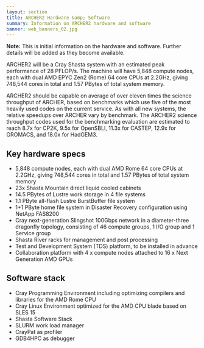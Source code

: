 ```yaml
---
layout: section
title: ARCHER2 Hardware &amp; Software
summary: Information on ARCHER2 hardware and software
banner: web_banners_02.jpg
---
```

**Note:** This is initial information on the hardware and software. Further details will 
be added as they become available.

ARCHER2 will be a Cray Shasta system with an estimated peak performance of 28 PFLOP/s. The machine will have 5,848 compute nodes, each with dual AMD EPYC Zen2 (Rome) 64 core CPUs at 2.2GHz, giving 748,544 cores in total and 1.57 PBytes of total system memory.

ARCHER2 should be capable on average of over eleven times the science throughput of ARCHER, based on benchmarks which use five of the most heavily used codes on the current service. As with all new systems, the relative speedups over ARCHER vary by benchmark. The ARCHER2 science throughput codes used for the benchmarking evaluation are estimated to reach 8.7x for CP2K, 9.5x for OpenSBLI, 11.3x for CASTEP, 12.9x for GROMACS, and 18.0x for HadGEM3.

## Key hardware specs
*	5,848 compute nodes, each with dual AMD Rome 64 core CPUs at 2.2GHz, giving 748,544 cores in total and 1.57 PBytes of total system memory
*	23x Shasta Mountain direct liquid cooled cabinets
*	14.5 PBytes of Lustre work storage in 4 file systems
*	1.1 PByte all-flash Lustre BurstBuffer file system
*	1+1 PByte home file system in Disaster Recovery configuration using NetApp FAS8200
*	Cray next-generation Slingshot 100Gbps network in a diameter-three dragonfly topology, consisting of 46 compute groups, 1 I/O group and 1 Service group
*	Shasta River racks for management and post processing
*	Test and Development System (TDS) platform, to be installed in advance
*	Collaboration platform with 4 x compute nodes attached to 16 x Next Generation AMD GPUs

## Software stack
*	Cray Programming Environment including optimizing compilers and libraries for the AMD Rome CPU
*	Cray Linux Environment optimized for the AMD CPU blade based on SLES 15
*	Shasta Software Stack
*	SLURM work load manager
*	CrayPat as profiler
*	GDB4HPC as debugger



